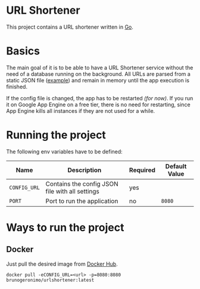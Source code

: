 # URL Shortener
This project contains a URL shortener written in [Go](https://go.dev).

# Basics
The main goal of it is to be able to have a URL Shortener service without the need of a database running on the 
background. All URLs are parsed from a static JSON file ([example](config.json.example)) and remain in memory until the
app execution is finished.

If the config file is changed, the app has to be restarted _(for now)_. If you run it on Google App Engine on a free 
tier, there is no need for restarting, since App Engine kills all instances if they are not used for a while.

# Running the project
The following env variables have to be defined:

| Name         | Description                                     | Required | Default Value |
|--------------|-------------------------------------------------|----------|---------------|
| `CONFIG_URL` | Contains the config JSON file with all settings | yes      |               |
| `PORT`       | Port to run the application                     | no       | `8080`        | 

# Ways to run the project

## Docker
Just pull the desired image from [Docker Hub](https://hub.docker.com/repository/docker/brunogeronimo/urlshortener).

```
docker pull -eCONFIG_URL=<url> -p=8080:8080 brunogeronimo/urlshortener:latest
```

